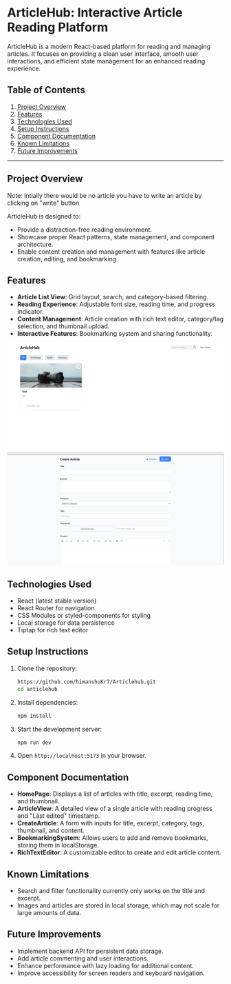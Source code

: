 # ArticleHub: Interactive Article Reading Platform

ArticleHub is a modern React-based platform for reading and managing articles. It focuses on providing a clean user interface, smooth user interactions, and efficient state management for an enhanced reading experience.

## Table of Contents
1. [Project Overview](#project-overview)
2. [Features](#features)
3. [Technologies Used](#technologies-used)
4. [Setup Instructions](#setup-instructions)
5. [Component Documentation](#component-documentation)
6. [Known Limitations](#known-limitations)
7. [Future Improvements](#future-improvements)

---

## Project Overview

Note: Intially there would be no article you have to write an article by clicking on "write" button

ArticleHub is designed to:
- Provide a distraction-free reading environment.
- Showcase proper React patterns, state management, and component architecture.
- Enable content creation and management with features like article creation, editing, and bookmarking.

## Features
- **Article List View**: Grid layout, search, and category-based filtering.
- **Reading Experience**: Adjustable font size, reading time, and progress indicator.
- **Content Management**: Article creation with rich text editor, category/tag selection, and thumbnail upload.
- **Interactive Features**: Bookmarking system and sharing functionality.

![Home Page](image-1.png)
![Create Article](image.png)

## Technologies Used
- React (latest stable version)
- React Router for navigation
- CSS Modules or styled-components for styling
- Local storage for data persistence
- Tiptap for rich text editor

## Setup Instructions
1. Clone the repository:
    ```bash
    https://github.com/himanshuKr7/Articlehub.git
    cd articlehub
    ```

2. Install dependencies:
    ```bash
    npm install
    ```

3. Start the development server:
    ```bash
    npm run dev
    ```

4. Open `http://localhost:5173` in your browser.

## Component Documentation
- **HomePage**: Displays a list of articles with title, excerpt, reading time, and thumbnail.
- **ArticleView**: A detailed view of a single article with reading progress and "Last edited" timestamp.
- **CreateArticle**: A form with inputs for title, excerpt, category, tags, thumbnail, and content.
- **BookmarkingSystem**: Allows users to add and remove bookmarks, storing them in localStorage.
- **RichTextEditor**: A customizable editor to create and edit article content.

## Known Limitations
- Search and filter functionality currently only works on the title and excerpt.
- Images and articles are stored in local storage, which may not scale for large amounts of data.

## Future Improvements
- Implement backend API for persistent data storage.
- Add article commenting and user interactions.
- Enhance performance with lazy loading for additional content.
- Improve accessibility for screen readers and keyboard navigation.

